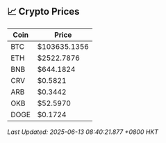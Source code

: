 ## 📈 Crypto Prices

| Coin | Price |
| ---- | ----- |
| BTC | $103635.1356 |
| ETH | $2522.7876 |
| BNB | $644.1824 |
| CRV | $0.5821 |
| ARB | $0.3442 |
| OKB | $52.5970 |
| DOGE | $0.1724 |

_Last Updated: 2025-06-13 08:40:21.877 +0800 HKT_